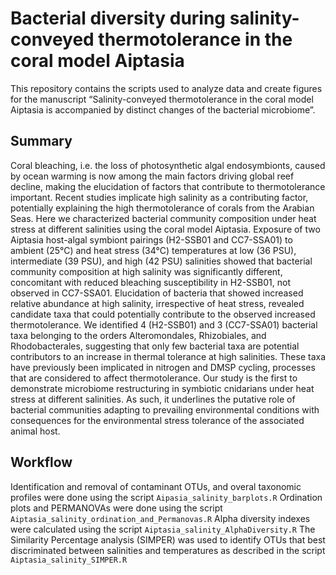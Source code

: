 # Bacterial diversity during salinity-conveyed thermotolerance in the coral model Aiptasia

This repository contains the scripts used to analyze data and create figures for the manuscript “Salinity-conveyed thermotolerance in the coral model Aiptasia is accompanied by distinct changes of the bacterial microbiome”.

## Summary

Coral bleaching, i.e. the loss of photosynthetic algal endosymbionts, caused by ocean warming is now among the main factors driving global reef decline, making the elucidation of factors that contribute to thermotolerance important. Recent studies implicate high salinity as a contributing factor, potentially explaining the high thermotolerance of corals from the Arabian Seas. Here we characterized bacterial community composition under heat stress at different salinities using the coral model Aiptasia. Exposure of two Aiptasia host-algal symbiont pairings (H2-SSB01 and CC7-SSA01) to ambient (25°C) and heat stress (34°C) temperatures at low (36 PSU), intermediate (39 PSU), and high (42 PSU) salinities showed that bacterial community composition at high salinity was significantly different, concomitant with reduced bleaching susceptibility in H2-SSB01, not observed in CC7-SSA01. Elucidation of bacteria that showed increased relative abundance at high salinity, irrespective of heat stress, revealed candidate taxa that could potentially contribute to the observed increased thermotolerance. We identified 4 (H2-SSB01) and 3 (CC7-SSA01) bacterial taxa belonging to the orders Alteromondales, Rhizobiales, and Rhodobacterales, suggesting that only few bacterial taxa are potential contributors to an increase in thermal tolerance at high salinities. These taxa have previously been implicated in nitrogen and DMSP cycling, processes that are considered to affect thermotolerance. Our study is the first to demonstrate microbiome restructuring in symbiotic cnidarians under heat stress at different salinities. As such, it underlines the putative role of bacterial communities adapting to prevailing environmental conditions with consequences for the environmental stress tolerance of the associated animal host.

## Workflow

Identification and removal of contaminant OTUs, and overal taxonomic profiles were done using the script `Aipasia_salinity_barplots.R`
Ordination plots and PERMANOVAs were done using the script `Aiptasia_salinity_ordination_and_Permanovas.R`
Alpha diversity indexes were calculated using the script `Aiptasia_salinity_AlphaDiversity.R`
The Similarity Percentage analysis (SIMPER) was used to identify OTUs that best discriminated between salinities and temperatures as described in the script `Aiptasia_salinity_SIMPER.R`

